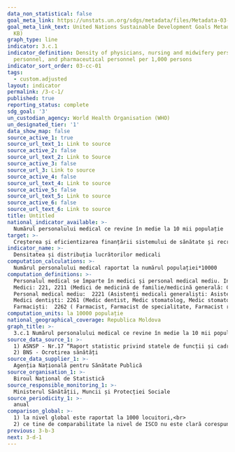 ```yaml
---
data_non_statistical: false
goal_meta_link: https://unstats.un.org/sdgs/metadata/files/Metadata-03-0C-01.pdf
goal_meta_link_text: United Nations Sustainable Development Goals Metadata (PDF 207
  KB)
graph_type: line
indicator: 3.c.1
indicator_definition: Density of physicians, nursing and midwifery personnel, dentistry
  personnel, and pharmaceutical personnel per 1,000 persons
indicator_sort_order: 03-cc-01
tags:
  - custom.adjusted
layout: indicator
permalink: /3-c-1/
published: true
reporting_status: complete
sdg_goal: '3'
un_custodian_agency: World Health Organisation (WHO)
un_designated_tier: '1'
data_show_map: false
source_active_1: true
source_url_text_1: Link to source
source_active_2: false
source_url_text_2: Link to Source
source_active_3: false
source_url_3: Link to source
source_active_4: false
source_url_text_4: Link to source
source_active_5: false
source_url_text_5: Link to source
source_active_6: false
source_url_text_6: Link to source
title: Untitled
national_indicator_available: >-
  Numărul personalului medical ce revine în medie la 10 mii populație
target: >-
  Creșterea și eficientizarea finanțării sistemului de sănătate și recrutare, dezvoltare, instruire și menținere a personalului medical în țările în curs de dezvoltare, în special în țările cel mai puțin dezvoltate și în statele mici insulare în curs de dezvoltare
indicator_name: >-
  Densitatea și distribuția lucrătorilor medicali
computation_calculations: >-
  Numărul personalului medical raportat la numărul populației*10000
computation_definitions: >-
  Personalul medical se împarte în medici și personal medical mediu. Indicatorul se colectează conform clasificatorului ISCO-08.<br> 
  Medici: 221, 2211 (Medici de medicină de familie/medicină generală: Cercetător științific în medicină, Cercetător științific stagiar în medicină, Medic-inspector, Medic medicină de familie, Medic medicină generală, Medic rezident, Medic stagiar) si 2212 (Medici specialiști). <br> 
  Personal medical mediu:  2221 (Asistenți medicali generaliști: Asistent medical (studii superioare), Asistent medical de familie, Asistent medical de urgență, Asistent medical dietetician, Asistent medical imagist radiolog, Asistent medical în anestezie și reanimare, Asistent medical în diagnostic funcțional, Asistent medical în diagnostic radiologic , Asistent medical în educație sanitară pentru sănătate, Asistent medical în reanimare și terapie intensivă la copii, Asistent medical în săli de operații, Asistent medical nutriționist), 2222 (Moașe), 3221 (Surori medicale: Asistent medical (nivel mediu), Soră inferioară de caritate, Soră medicală de caritate, Soră medicală inferioară pentru îngrijirea bolnavilor, Asistent medical epidemiolog, Asistent medical igienist, Asistent medical în diagnostic de laborator, Asistent medical în reabilitare (fizioterapie, kinetoterapie, masaj, balneoterapie)) și 3222 (Surori puericultoare: Asistent medical în neonatologie, Moașă (calificare medie)). <br> 
  Medici dentiști: 2261 (Medic dentist, Medic stomatolog, Medic stomatolog de specialitate, Medic stomatolog rezident), 3214 (Tehnicieni de protetică medicală și dentară: Felcer protezist, excluzând tehnicieni de protetică dentară) and 3251( Tehnicieni dentar).<br> 
  Farmaciști:  2262 ( Farmacist, Farmacist de specialitate, Farmacist rezident, Inspector-farmacist) și 3213 (Tehnicieni și asistenți de farmacie: Asistent farmacist, Farmacist inferior, Laborant farmacist).
computation_units: la 10000 populație
national_geographical_coverage: Republica Moldova
graph_title: >-
  3.c.1 Numărul personalului medical ce revine în medie la 10 mii populație
source_data_source_1: >-
  1) ASNSP - Nr.17 “Raport statistic privind statele de funcții și cadrele instituției medico – sanitare”;<br> 
  2) BNS - Ocrotirea sănătăți
source_data_supplier_1: >-
  Agenția Națională pentru Sănătate Publică
source_organisation_1: >-
  Biroul Național de Statistică
source_responsible_monitoring_1: >-
  Ministerul Sănătății, Muncii și Protecției Sociale
source_periodicity_1: >-
  anual
comparison_global: >-
  1) la nivel global este raportat la 1000 locuitori,<br> 
  2) ce tine de comparabilitate la nivel de ISCO nu este clară corespunderea cu cerințele din metadatele globale.
previous: 3-b-3
next: 3-d-1
---
```

